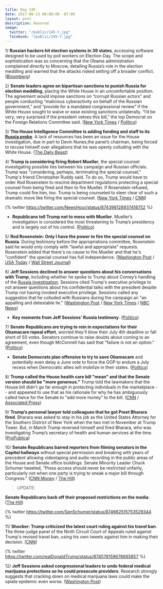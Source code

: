 ```yaml
---
title: Day 145
date: 2017-06-13 00:00:00 -07:00
layout: post
description: Haxored.
image:
  twitter: "/public/145-t.jpg"
  facebook: "/public/145-f.jpg"
---
```


1/ **Russian hackers hit election systems in 39 states**, accessing software designed to be used by poll workers on Election Day. The scope and sophistication was so concerning that the Obama administration complained directly to Moscow, detailing Russia’s role in the election meddling and warned that the attacks risked setting off a broader conflict. ([Bloomberg](https://www.bloomberg.com/politics/articles/2017-06-13/russian-breach-of-39-states-threatens-future-u-s-elections))

2/ **Senate leaders agree on bipartisan sanctions to punish Russia for election meddling**, placing the White House in an uncomfortable position. The agreement would impose sanctions on “corrupt Russian actors" and people conducting “malicious cyberactivity on behalf of the Russian government," and “provide for a mandated congressional review” if the White House sought to waive or ease existing sanctions unilaterally. “I’d be very, very surprised if the president vetoes this bill,” the top Democrat on the Foreign Relations Committee said. ([New York Times](https://www.nytimes.com/2017/06/13/us/politics/senate-sanctions-russia.html) / [Politico](http://www.politico.com/story/2017/06/12/russia-sanctions-senate-deal-imminent-239451))

3/ **The House Intelligence Committee is adding funding and staff to its <a href="{{ site.baseurl }}/trump-russia-investigation/">Russia probe</a>**. A lack of resources has been an issue for the House investigation, due in part to Devin Nunes,the panel’s chairman, being forced to recuse himself over allegations that he was openly colluding with the White House. ([The Daily Beast](http://www.thedailybeast.com/house-intel-panel-adds-staff-for-russia-probe))

4/ **Trump is considering firing Robert Mueller**, the special counsel investigating possible ties between his campaign and Russian officials. Trump was "considering, perhaps, terminating the special counsel," Trump's friend Christopher Ruddy said. To do so, Trump would have to order Rod Rosenstein to rescind department regulations protecting a special counsel from being fired and then to fire Mueller. If Rosenstein refused, Trump could fire him, too. Trump is being counseled to steer clear of such a dramatic move like firing the special counsel. ([New York Times](https://www.nytimes.com/2017/06/12/us/politics/robert-mueller-trump.html) / [CNN](http://www.cnn.com/2017/06/12/politics/ruddy-robert-mueller-white-house/index.html))

{% twitter https://twitter.com/NewsHour/status/874398128937418752 %}

* **Republicans tell Trump not to mess with Mueller**. Mueller’s investigation is considered the most threatening to Trump’s presidency and is largely out of his control. ([Politico](http://www.politico.com/story/2017/06/12/republicans-robert-mueller-trump-239460))

5/ **Rod Rosenstein: Only I have the power to fire the special counsel on Russia**. During testimony before the appropriations committee, Rosenstein said he would only comply with "lawful and appropriate" requests. Rosenstein added that there's no cause to fire Mueller and that he's "confident" the special counsel has full independence. ([Washington Post](https://www.washingtonpost.com/world/national-security/jeff-sessions-set-to-testify-this-afternoon-before-senate-intelligence-committee/2017/06/13/ac5321bc-4fc6-11e7-91eb-9611861a988f_story.html) / [USA Today](https://www.usatoday.com/story/news/politics/2017/06/13/deputy-attorney-general-rod-rosenstein-says-no-cause-fire-mueller/102806384/) / [Wall Street Journal](https://www.wsj.com/articles/rosenstein-says-he-wouldnt-follow-order-to-fire-mueller-unless-appropriate-1497365842))

6/ **Jeff Sessions declined to answer questions about his conversations with Trump**, including whether he spoke to Trump about Comey’s handling of the <a href="{{ site.baseurl }}/trump-russia-investigation/">Russia investigation</a>. Sessions cited Trump's executive privilege to not answer questions about his confidential talks with the president despite Trump not having invoked executive privilege. Sessions called any suggestion that he colluded with Russians during the campaign an "an appalling and detestable lie." ([Washington Post](https://www.washingtonpost.com/world/national-security/jeff-sessions-set-to-testify-this-afternoon-before-senate-intelligence-committee/2017/06/13/ac5321bc-4fc6-11e7-91eb-9611861a988f_story.html) / [New York Times](https://www.nytimes.com/2017/06/13/us/politics/jeff-sessions-testimony.html) / [NBC News](http://www.nbcnews.com/news/us-news/sessions-appalling-detestable-lie-accuse-him-colluding-russians-n771606)) 

* **Key moments from Jeff Sessions’ Russia testimony**. ([Politico](http://www.politico.com/interactives/2017/jeff-sessions-trump-russia-testimony-2017-key-moments-analysis/))

7/ **Senate Republicans are trying to rein in expectations for their Obamacare repeal effort**, worried they'll blow their July 4th deadline or fall short of 50 votes. Senators continue to raise doubts about coming to an agreement, even though McConnell has said that "failure is not an option." ([Politico](http://www.politico.com/story/2017/06/12/senate-obamacare-repeal-time-frame-239453))

* **Senate Democrats plan offensive to try to save Obamacare** and potentially even delay a June vote to force the GOP to endure a July recess when Democratic allies will mobilize in their states. ([Politico](http://www.politico.com/story/2017/06/13/senate-democrats-save-obamacare-239493))

8/ **Trump called the House health care bill "mean" and that the Senate version should be "more generous."** Trump told the lawmakers that the House bill didn't go far enough in protecting individuals in the marketplace -- and appeared to use that as his rationale for why he has ambiguously called twice for the Senate to "add more money" to the bill. ([CNN](http://www.cnn.com/2017/06/13/politics/trump-senators-health-care-white-house-meeting/index.html) / [Associated Press](https://apnews.com/b5383189b4dc4dea94890f13846c2639/AP-sources:-Trump-tells-senators-House-health-bill-'mean))

9/ **Trump’s personal lawyer told colleagues that he got Preet Bharara fired**. Bharara was asked to stay in his job as the United States Attorney for the Southern District of New York when the two met in November at Trump Tower. But, in March Trump reversed himself and fired Bharara, who was investigating Trump’s secretary of health and human services at the time. ([ProPublica](https://www.propublica.org/article/trump-personal-lawyer-boasted-that-he-got-preet-bharara-fired))

10/ **Senate Republicans barred reporters from filming senators in the Capitol hallways** without special permission and breaking with years of precedent allowing videotaping and audio recording in the public areas of the House and Senate office buildings. Senate Minority Leader Chuck Schumer tweeted, "Press access should never be restricted unfairly, particularly not when one party is trying to sneak a major bill through Congress." ([CNN Money](http://money.cnn.com/2017/06/13/media/senate-press-interview-restrictions/) / [The Hill](http://thehill.com/homenews/media/337582-reporters-cant-film-hallway-interviews-with-senators-without-permission-report))

> UPDATE:
>
**Senate Republicans back off their proposed restrictions on the media**. ([The Hill](http://thehill.com/homenews/senate/337617-senate-republicans-back-off-proposed-restrictions-on-media))
>

{% twitter https://twitter.com/SenSchumer/status/874662515753529344 %}

11/ **Shocker: Trump criticized the latest court ruling against his travel ban**. The three-judge panel of the Ninth Circuit Court of Appeals ruled against Trump's revised travel ban, using his own tweets against him in making their decision. ([CNN](http://www.cnn.com/2017/06/13/politics/trump-tweet-ban-ninth-court/index.html))

{% twitter https://twitter.com/realDonaldTrump/status/874578159676665857 %}

12/ **Jeff Sessions asked congressional leaders to undo federal medical marijuana protections so he could prosecute providers**. Research strongly suggests that cracking down on medical marijuana laws could make the opiate epidemic even worse. ([Washington Post](https://www.washingtonpost.com/news/wonk/wp/2017/06/13/jeff-sessions-personally-asked-congress-to-let-him-prosecute-medical-marijuana-providers/))